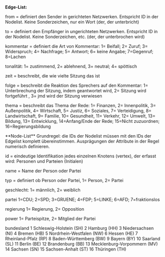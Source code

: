 **Edge-List:**

<p> from  = definiert den Sender in gerichteten Netzwerken. Entspricht ID in der Nodelist. Keine Sonderzeichen, nur ein Wort (der, der unterbricht)</p>
<p> to  = definiert den Empfänger in ungerichteten Netzwerken. Entspricht ID in der Nodelist. Keine Sonderzeichen, etc. (der, der unterbrochen wird)</p>
<p> kommentar	= definiert die Art von Kommentar: 1= Beifall; 2= Zuruf; 3= Widerspruch; 4= Nachfrage; 5= Antwort; 6= keine Angabe; 7=Gegenruf; 8=Lachen </p>
<p> tonalität:	1= zustimmend, 2= ablehnend, 3= neutral; 4= spöttisch </p>
<p> zeit	= beschreibt, die wie vielte Sitzung das ist </p>
<p> folge	= beschreibt die Reaktion des Sprechers auf den Kommentar: 1= Unterbrechung der Sitzung, indem geantwortet wird, 2= Sitzung wird fortgeführt , 3= jmd wird der Sitzung verwiesen </p>
<p> thema	= beschreibt das Thema der Rede: 1= Finanzen, 2= Innenpolitik, 3= Außenpolitik, 4= Wirtschaft, 5= Justiz, 6= Soziales, 7= Verteidigung, 8= Landwirtschaft, 9= Familie, 10= Gesundheit, 11= Verkehr, 12= Umwelt, 13= Bildung, 13= Entwicklung, 14=Anfang/Ende der Rede; 15=Nicht zuzuordnen; 16=Regierungsbildung </p>
<p></p>	
**Node-List**
Grundregel: die IDs der Nodelist müssen mit den IDs der Edgelist komplett übereinstimmen. Ausprägungen der Attribute in der Regel numerisch definieren.

<p> id	= eindeutige Identifikation jedes einzelnen Knotens (vertex), der erfasst wird: Personen und Parteien (Initialen) </p>
<p> name	= Name der Person oder Partei </p>
<p> typ	= definiert ob Person oder Partei, 1= Person, 2= Partei </p>
<p> geschlecht:	1= männlich, 2= weiblich </p>
<p> partei 1=CDU; 2=SPD; 3=GRUENE; 4=FDP; 5=LINKE; 6=AFD; 7=fraktionslos </p>
<p> regierung	1= Regierung, 2= Opposition </p>
<p> power	1= Parteispitze, 2= Mitglied der Partei </p>
<p> bundesland
	1 Schleswig-Holstein (SH)
	2 Hamburg (HH)
	3 Niedersachsen (NI)
	4 Bremen (HB)
	5 Nordrhein-Westfalen (NW)
	6 Hessen (HE)
	7 Rheinland-Pfalz (RP)
	8 Baden-Württemberg (BW)
	9 Bayern (BY)
	10 Saarland (SL)
	11 Berlin (BE)
	12 Brandenburg (BB)
	13 Mecklenburg-Vorpommern (MV)
	14 Sachsen (SN)
	15 Sachsen-Anhalt (ST)
	16 Thüringen (TH) </p>

